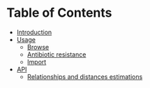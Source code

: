 # Table of Contents

* [Introduction](Introduction.md)
* [Usage]()
    * [Browse](Browse.md)
    * [Antibiotic resistance](ABR.md)
    * [Import](Import.md)
* [API]()
    * [Relationships and distances estimations](distances.md)
